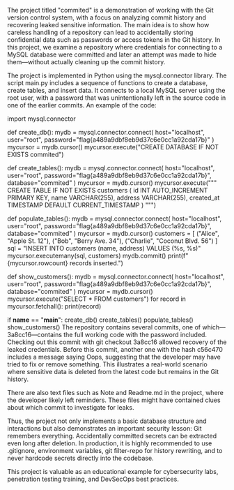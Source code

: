 The project titled "commited" is a demonstration of working with the Git version control system, with a focus on analyzing commit history and recovering leaked sensitive information. The main idea is to show how careless handling of a repository can lead to accidentally storing confidential data such as passwords or access tokens in the Git history. In this project, we examine a repository where credentials for connecting to a MySQL database were committed and later an attempt was made to hide them—without actually cleaning up the commit history.

The project is implemented in Python using the mysql.connector library. The script main.py includes a sequence of functions to create a database, create tables, and insert data. It connects to a local MySQL server using the root user, with a password that was unintentionally left in the source code in one of the earlier commits. An example of the code:

import mysql.connector

def create_db():
    mydb = mysql.connector.connect(
        host="localhost",
        user="root",
        password="flag{a489a9dbf8eb9d37c6e0cc1a92cda17b}"
    )
    mycursor = mydb.cursor()
    mycursor.execute("CREATE DATABASE IF NOT EXISTS commited")

def create_tables():
    mydb = mysql.connector.connect(
        host="localhost",
        user="root",
        password="flag{a489a9dbf8eb9d37c6e0cc1a92cda17b}",
        database="commited"
    )
    mycursor = mydb.cursor()
    mycursor.execute("""
        CREATE TABLE IF NOT EXISTS customers (
            id INT AUTO_INCREMENT PRIMARY KEY,
            name VARCHAR(255),
            address VARCHAR(255),
            created_at TIMESTAMP DEFAULT CURRENT_TIMESTAMP
        )
    """)

def populate_tables():
    mydb = mysql.connector.connect(
        host="localhost",
        user="root",
        password="flag{a489a9dbf8eb9d37c6e0cc1a92cda17b}",
        database="commited"
    )
    mycursor = mydb.cursor()
    customers = [
        ("Alice", "Apple St. 12"),
        ("Bob", "Berry Ave. 34"),
        ("Charlie", "Coconut Blvd. 56")
    ]
    sql = "INSERT INTO customers (name, address) VALUES (%s, %s)"
    mycursor.executemany(sql, customers)
    mydb.commit()
    print(f"{mycursor.rowcount} records inserted.")

def show_customers():
    mydb = mysql.connector.connect(
        host="localhost",
        user="root",
        password="flag{a489a9dbf8eb9d37c6e0cc1a92cda17b}",
        database="commited"
    )
    mycursor = mydb.cursor()
    mycursor.execute("SELECT * FROM customers")
    for record in mycursor.fetchall():
        print(record)

if __name__ == "__main__":
    create_db()
    create_tables()
    populate_tables()
    show_customers()
    The repository contains several commits, one of which—3a8cc16—contains the full working code with the password included. Checking out this commit with git checkout 3a8cc16 allowed recovery of the leaked credentials. Before this commit, another one with the hash c56c470 includes a message saying Oops, suggesting that the developer may have tried to fix or remove something. This illustrates a real-world scenario where sensitive data is deleted from the latest code but remains in the Git history.

There are also text files such as Note and Readme.md in the project, where the developer likely left reminders. These files might have contained clues about which commit to investigate for leaks.

Thus, the project not only implements a basic database structure and interactions but also demonstrates an important security lesson: Git remembers everything. Accidentally committed secrets can be extracted even long after deletion. In production, it is highly recommended to use .gitignore, environment variables, git filter-repo for history rewriting, and to never hardcode secrets directly into the codebase.

This project is valuable as an educational example for cybersecurity labs, penetration testing training, and DevSecOps best practices.
